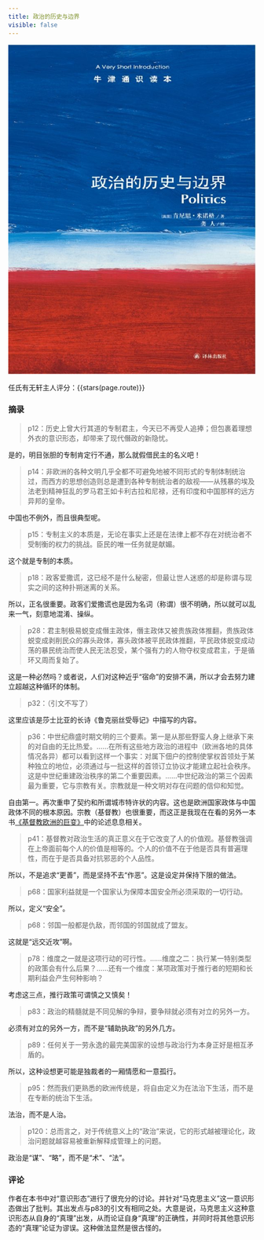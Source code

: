 ```yaml
---
title: 政治的历史与边界
visible: false
---
```


![](004.jpg)

任氏有无轩主人评分：{{stars(page.route)}}

### 摘录

>p12：历史上曾大行其道的专制君主，今天已不再受人追捧；但包裹着理想外衣的意识形态，却带来了现代僭政的新隐忧。

是的，明目张胆的专制肯定行不通，那么就假借民主的名义吧！

>p14：非欧洲的各种文明几乎全都不可避免地被不同形式的专制体制统治过，而西方的思想创造则总是遭到各种专制统治者的敌视——从残暴的埃及法老到精神狂乱的罗马君王如卡利古拉和尼禄，还有印度和中国那样的远方异邦的皇帝。

中国也不例外，而且很典型呢。

>p15：专制主义的本质是，无论在事实上还是在法律上都不存在对统治者不受制衡的权力的挑战。臣民的唯一任务就是献媚。

这个就是专制的本质。

>p18：政客爱撒谎，这已经不是什么秘密，但最让世人迷惑的却是称谓与现实之间的这种扑朔迷离的关系。

所以，正名很重要。政客们爱撒谎也是因为名词（称谓）很不明确，所以就可以乱来一气，刻意地混淆、操纵。

>p28：君主制极易蜕变成僭主政体，僭主政体又被贵族政体推翻，贵族政体蜕变成剥削民众的寡头政体，寡头政体被平民政体推翻，平民政体蜕变成动荡的暴民统治而使人民无法忍受，某个强有力的人物夺权变成君主，于是循环又周而复始了。

这是一种必然吗？或者说，人们对这种近乎“宿命”的安排不满，所以才会去努力建立超越这种循环的体制。

>p32：（引文不写了）

这里应该是莎士比亚的长诗《鲁克丽丝受辱记》中描写的内容。

>p36：中世纪鼎盛时期文明的三个要素。第一是从那些野蛮人身上继承下来的对自由的无比热爱。……在所有这些地方政治的进程中（欧洲各地的具体情况各异）都可以看到这样一个事实：对属下佃户的控制使掌权首领处于某种独立的地位，必须通过与一批这样的首领订立协议才能建立起社会秩序。这是中世纪重建政治秩序的第二个重要因素。……中世纪政治的第三个因素最为重要，它与宗教有关。宗教就是一种文明对存在问题的信仰和知觉。

自由第一。再次重申了契约和所谓城市特许状的内容。这也是欧洲国家政体与中国政体不同的根本原因。宗教（基督教）也很重要，而这正是我现在在看的另外一本书[《基督教欧洲的巨变》](http://rsywx.net/books/01929.html)中的论述息息相关。

>p41：基督教对政治生活的真正意义在于它改变了人的价值观。基督教强调在上帝面前每个人的价值是相等的。个人的价值不在于他是否具有普遍理性，而在于是否具备对抗邪恶的个人品性。

所以，不是追求“更善”，而是坚持不去“作恶”。这是设定并保持下限的做法。

>p68：国家利益就是一个国家认为保障本国安全所必须采取的一切行动。

所以，定义“安全”。

>p68：邻国一般都是仇敌，而邻国的邻国就成了盟友。

这就是“远交近攻”啊。

>p78：维度之一就是这项行动的可行性。……维度之二：执行某一特别类型的政策会有什么后果？……还有一个维度：某项政策对于推行者的短期和长期利益会产生何种影响？

考虑这三点，推行政策可谓慎之又慎矣！

>p83：政治的精髓就是不同见解的争辩，要争辩就必须有对立的另外一方。

必须有对立的另外一方，而不是“辅助执政”的另外几方。

>p89：任何关于一劳永逸的最完美国家的设想与政治行为本身正好是相互矛盾的。

所以，这种设想更可能是独裁者的一厢情愿和一意孤行。

>p95：然而我们更熟悉的欧洲传统是，将自由定义为在法治下生活，而不是在专断的统治下生活。

法治，而不是人治。

>p120：总而言之，对于传统意义上的“政治”来说，它的形式越被理论化，政治问题就越容易被重新解释成管理上的问题。

政治是“谋”、“略”，而不是“术”、“法”。

### 评论

作者在本书中对“意识形态”进行了很充分的讨论。并针对“马克思主义”这一意识形态做出了批判。其出发点与p83的引文有相同之处。大意是说，马克思主义这种意识形态从自身的“真理”出发，从而论证自身“真理”的正确性，并同时将其他意识形态的“真理”论证为谬误。这种做法显然是很古怪的。











